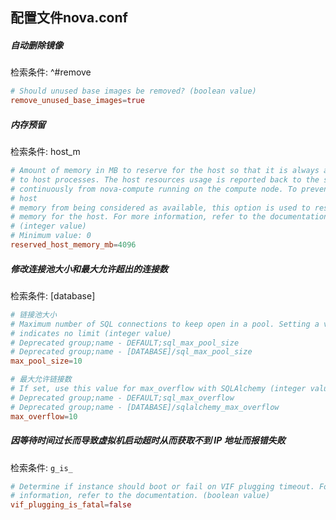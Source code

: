 ## 配置文件nova.conf

##### 自动删除镜像
检索条件: ^#remove
```conf
# Should unused base images be removed? (boolean value)
remove_unused_base_images=true
```

##### 内存预留
检索条件: host_m
```conf
# Amount of memory in MB to reserve for the host so that it is always available
# to host processes. The host resources usage is reported back to the scheduler
# continuously from nova-compute running on the compute node. To prevent the
# host
# memory from being considered as available, this option is used to reserve
# memory for the host. For more information, refer to the documentation.
# (integer value)
# Minimum value: 0
reserved_host_memory_mb=4096
```

##### 修改连接池大小和最大允许超出的连接数
检索条件: \[database\]
```conf
# 链接池大小
# Maximum number of SQL connections to keep open in a pool. Setting a value of 0
# indicates no limit (integer value)
# Deprecated group;name - DEFAULT;sql_max_pool_size
# Deprecated group;name - [DATABASE]/sql_max_pool_size
max_pool_size=10

# 最大允许链接数
# If set, use this value for max_overflow with SQLAlchemy (integer value)
# Deprecated group;name - DEFAULT;sql_max_overflow
# Deprecated group;name - [DATABASE]/sqlalchemy_max_overflow
max_overflow=10
```

##### 因等待时间过长而导致虚拟机启动超时从而获取不到 IP 地址而报错失败
检索条件: `g_is_`
```conf
# Determine if instance should boot or fail on VIF plugging timeout. For more
# information, refer to the documentation. (boolean value)
vif_plugging_is_fatal=false
```
